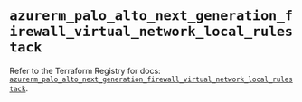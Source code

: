 # `azurerm_palo_alto_next_generation_firewall_virtual_network_local_rulestack`

Refer to the Terraform Registry for docs: [`azurerm_palo_alto_next_generation_firewall_virtual_network_local_rulestack`](https://registry.terraform.io/providers/hashicorp/azurerm/4.9.0/docs/resources/palo_alto_next_generation_firewall_virtual_network_local_rulestack).
